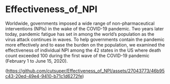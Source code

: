 # Effectiveness_of_NPI

Worldwide, governments imposed a wide range of non-pharmaceutical interventions (NPIs) in the wake of the COVID-19 pandemic. Two years later today, pandemic fatigue has set in among the world’s population as the virus attack continues in waves. To help governments contain the pandemic more effectively and to ease the burden on the population, we examined the effectiveness of individual NPI among the 42 states in the US where death count exceeded 100 during the first wave of the COVID-19 pandemic (February 1 to June 15, 2020).

(https://github.com/cutsuper/Effectiveness_of_NPI/assets/27043773/46b95c43-20ed-49e4-9410-b71c1d6272fe)

